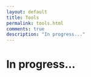 ```yaml
---
layout: default
title: Tools
permalink: tools.html
comments: true
description: "In progress..."
---
```


# In progress...